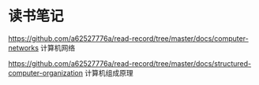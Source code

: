 # 读书笔记
https://github.com/a62527776a/read-record/tree/master/docs/computer-networks 计算机网络  

https://github.com/a62527776a/read-record/tree/master/docs/structured-computer-organization 计算机组成原理
